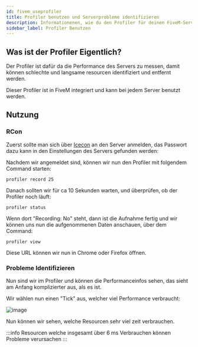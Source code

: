 ```yaml
---
id: fivem_useprofiler
title: Profiler benutzen und Serverprobleme identifizieren
description: Informationenen, wie du den Profiler für deinen FiveM-Server on ZAP-Hosting zur Problemidentifizierung benutzt und interpretierst - ZAP-Hosting.com Dokumentationen
sidebar_label: Profiler Benutzen
---
```


## Was ist der Profiler Eigentlich?

Der Profiler ist dafür da die Performance des Servers zu messen, damit können schlechte und langsame resourcen identifiziert und entfernt werden.

Dieser Profiler ist in FiveM integriert und kann bei jedem Server benutzt werden.

## Nutzung


### RCon

Zuerst sollte man sich über [Icecon](https://github.com/icedream/icecon/releases) an den Server anmelden, das Passwort dazu kann in den Einstellungen des Servers gefunden werden:


Nachdem wir angemeldet sind, können wir nun den Profiler mit folgendem Command starten:

```
profiler record 25
```

Danach sollten wir für ca 10 Sekunden warten, und überprüfen, ob der Profiler noch läuft:

```
profiler status
```


Wenn dort "Recording: No" steht, dann ist die Aufnahme fertig und wir können uns nun die aufgenommenen Daten anschauen, über dem Command:

```
profiler view
```

Diese URL können wir nun in Chrome oder Firefox öffnen.


### Probleme Identifizieren

Nun sind wir im Profiler und können die Performanceinfos sehen, das sieht am Anfang komplizierter aus, als es ist.

Wir wählen nun einen "Tick" aus, welcher viel Performance verbraucht:

![image](https://user-images.githubusercontent.com/13604413/159169936-a7e25065-a425-442f-bf58-a4b766932eae.png)

Nun können wir sehen, welche Resourcen sehr viel zeit verbrauchen.


:::info
Resourcen welche insgesamt über 6 ms Verbrauchen können Probleme verursachen
:::

